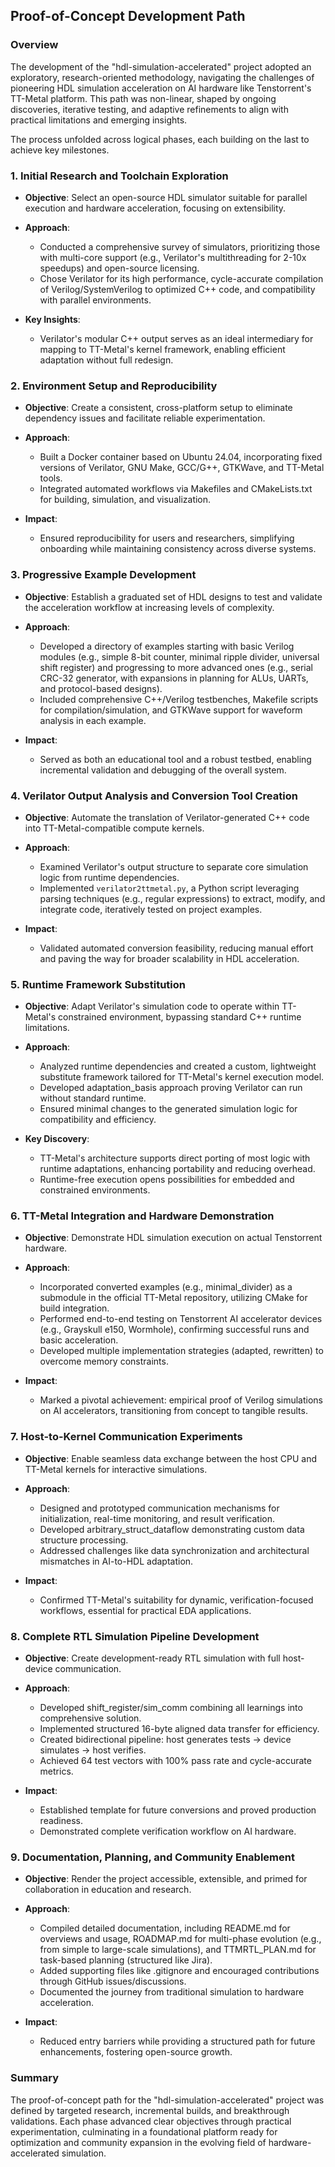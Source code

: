 ## Proof-of-Concept Development Path

### Overview

The development of the "hdl-simulation-accelerated" project adopted an exploratory, research-oriented methodology, navigating the challenges of pioneering HDL simulation acceleration on AI hardware like Tenstorrent's TT-Metal platform. This path was non-linear, shaped by ongoing discoveries, iterative testing, and adaptive refinements to align with practical limitations and emerging insights.

The process unfolded across logical phases, each building on the last to achieve key milestones.

### 1. Initial Research and Toolchain Exploration

* **Objective**: Select an open-source HDL simulator suitable for parallel execution and hardware acceleration, focusing on extensibility.
* **Approach**:

  * Conducted a comprehensive survey of simulators, prioritizing those with multi-core support (e.g., Verilator's multithreading for 2-10x speedups) and open-source licensing.
  * Chose Verilator for its high performance, cycle-accurate compilation of Verilog/SystemVerilog to optimized C++ code, and compatibility with parallel environments.
* **Key Insights**:

  * Verilator's modular C++ output serves as an ideal intermediary for mapping to TT-Metal's kernel framework, enabling efficient adaptation without full redesign.

### 2. Environment Setup and Reproducibility

* **Objective**: Create a consistent, cross-platform setup to eliminate dependency issues and facilitate reliable experimentation.
* **Approach**:

  * Built a Docker container based on Ubuntu 24.04, incorporating fixed versions of Verilator, GNU Make, GCC/G++, GTKWave, and TT-Metal tools.
  * Integrated automated workflows via Makefiles and CMakeLists.txt for building, simulation, and visualization.
* **Impact**:

  * Ensured reproducibility for users and researchers, simplifying onboarding while maintaining consistency across diverse systems.

### 3. Progressive Example Development

* **Objective**: Establish a graduated set of HDL designs to test and validate the acceleration workflow at increasing levels of complexity.
* **Approach**:

  * Developed a directory of examples starting with basic Verilog modules (e.g., simple 8-bit counter, minimal ripple divider, universal shift register) and progressing to more advanced ones (e.g., serial CRC-32 generator, with expansions in planning for ALUs, UARTs, and protocol-based designs).
  * Included comprehensive C++/Verilog testbenches, Makefile scripts for compilation/simulation, and GTKWave support for waveform analysis in each example.
* **Impact**:

  * Served as both an educational tool and a robust testbed, enabling incremental validation and debugging of the overall system.

### 4. Verilator Output Analysis and Conversion Tool Creation

* **Objective**: Automate the translation of Verilator-generated C++ code into TT-Metal-compatible compute kernels.
* **Approach**:

  * Examined Verilator's output structure to separate core simulation logic from runtime dependencies.
  * Implemented `verilator2ttmetal.py`, a Python script leveraging parsing techniques (e.g., regular expressions) to extract, modify, and integrate code, iteratively tested on project examples.
* **Impact**:

  * Validated automated conversion feasibility, reducing manual effort and paving the way for broader scalability in HDL acceleration.

### 5. Runtime Framework Substitution

* **Objective**: Adapt Verilator's simulation code to operate within TT-Metal's constrained environment, bypassing standard C++ runtime limitations.
* **Approach**:

  * Analyzed runtime dependencies and created a custom, lightweight substitute framework tailored for TT-Metal's kernel execution model.
  * Developed adaptation\_basis approach proving Verilator can run without standard runtime.
  * Ensured minimal changes to the generated simulation logic for compatibility and efficiency.
* **Key Discovery**:

  * TT-Metal's architecture supports direct porting of most logic with runtime adaptations, enhancing portability and reducing overhead.
  * Runtime-free execution opens possibilities for embedded and constrained environments.

### 6. TT-Metal Integration and Hardware Demonstration

* **Objective**: Demonstrate HDL simulation execution on actual Tenstorrent hardware.
* **Approach**:

  * Incorporated converted examples (e.g., minimal\_divider) as a submodule in the official TT-Metal repository, utilizing CMake for build integration.
  * Performed end-to-end testing on Tenstorrent AI accelerator devices (e.g., Grayskull e150, Wormhole), confirming successful runs and basic acceleration.
  * Developed multiple implementation strategies (adapted, rewritten) to overcome memory constraints.
* **Impact**:

  * Marked a pivotal achievement: empirical proof of Verilog simulations on AI accelerators, transitioning from concept to tangible results.

### 7. Host-to-Kernel Communication Experiments

* **Objective**: Enable seamless data exchange between the host CPU and TT-Metal kernels for interactive simulations.
* **Approach**:

  * Designed and prototyped communication mechanisms for initialization, real-time monitoring, and result verification.
  * Developed arbitrary\_struct\_dataflow demonstrating custom data structure processing.
  * Addressed challenges like data synchronization and architectural mismatches in AI-to-HDL adaptation.
* **Impact**:

  * Confirmed TT-Metal's suitability for dynamic, verification-focused workflows, essential for practical EDA applications.

### 8. Complete RTL Simulation Pipeline Development

* **Objective**: Create development-ready RTL simulation with full host-device communication.
* **Approach**:

  * Developed shift\_register/sim\_comm combining all learnings into comprehensive solution.
  * Implemented structured 16-byte aligned data transfer for efficiency.
  * Created bidirectional pipeline: host generates tests → device simulates → host verifies.
  * Achieved 64 test vectors with 100% pass rate and cycle-accurate metrics.
* **Impact**:

  * Established template for future conversions and proved production readiness.
  * Demonstrated complete verification workflow on AI hardware.

### 9. Documentation, Planning, and Community Enablement

* **Objective**: Render the project accessible, extensible, and primed for collaboration in education and research.
* **Approach**:

  * Compiled detailed documentation, including README.md for overviews and usage, ROADMAP.md for multi-phase evolution (e.g., from simple to large-scale simulations), and TTMRTL\_PLAN.md for task-based planning (structured like Jira).
  * Added supporting files like .gitignore and encouraged contributions through GitHub issues/discussions.
  * Documented the journey from traditional simulation to hardware acceleration.
* **Impact**:

  * Reduced entry barriers while providing a structured path for future enhancements, fostering open-source growth.

### Summary

The proof-of-concept path for the "hdl-simulation-accelerated" project was defined by targeted research, incremental builds, and breakthrough validations. Each phase advanced clear objectives through practical experimentation, culminating in a foundational platform ready for optimization and community expansion in the evolving field of hardware-accelerated simulation.

